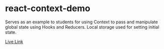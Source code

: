 # react-context-demo

Serves as an example to students for using Context to pass and manipulate global state using Hooks and Reducers. Local storage used for setting initial state.

<a href='https://petewanca.github.io/react-context-demo' target='_blank'>Live Link</a>

